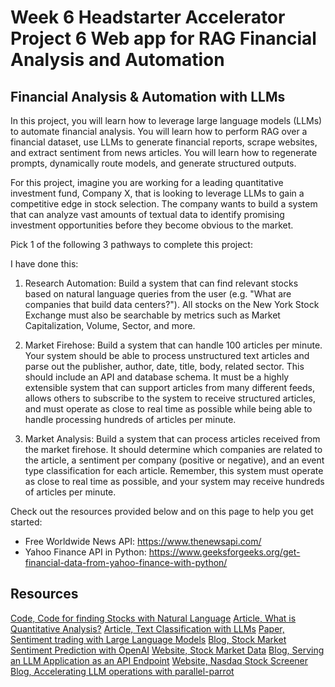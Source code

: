 # Week 6 Headstarter Accelerator Project 6 Web app for RAG Financial Analysis and Automation



## Financial Analysis & Automation with LLMs

In this project, you will learn how to leverage large language models (LLMs) 
to automate financial analysis. You will learn how to perform RAG over a financial dataset, 
use LLMs to generate financial reports, scrape websites, 
and extract sentiment from news articles. You will learn how to regenerate prompts, 
dynamically route models, and generate structured outputs.

For this project, imagine you are working for a leading quantitative investment fund, 
Company X, that is looking to leverage LLMs to gain a competitive edge in stock selection. The company wants to build a system that can analyze vast amounts of textual data to identify promising investment opportunities before they become obvious to the market.

Pick 1 of the following 3 pathways to complete this project:

I have done this: 
1. Research Automation: Build a system that can find relevant stocks based 
on natural language queries from the user (e.g. "What are companies that build data centers?"). 
All stocks on the New York Stock Exchange must also be searchable by metrics such as 
Market Capitalization, Volume, Sector, and more.

2. Market Firehose: Build a system that can handle 100 articles per minute. 
Your system should be able to process unstructured text articles and parse out the publisher, 
author, date, title, body, related sector. This should include an API and database schema. 
It must be a highly extensible system that can support articles from many different feeds, 
allows others to subscribe to the system to receive structured articles, 
and must operate as close to real time as possible while being able 
to handle processing hundreds of articles per minute.

3. Market Analysis: Build a system that can process articles received from the market firehose.
It should determine which companies are related to the article, 
a sentiment per company (positive or negative), and an event type classification 
for each article. Remember, this system must operate as close to real time as possible, 
and your system may receive hundreds of articles per minute.

Check out the resources provided below and on this page to help you get started:

- Free Worldwide News API: https://www.thenewsapi.com/
- Yahoo Finance API in Python: 
https://www.geeksforgeeks.org/get-financial-data-from-yahoo-finance-with-python/


## Resources

[Code, Code for finding Stocks with Natural Language](https://colab.research.google.com/github/team-headstart/Financial-Analysis-and-Automation-with-LLMs/blob/main/Financial_Analysis_%26_Automation.ipynb)
[Article, What is Quantitative Analysis?](https://www.investopedia.com/articles/investing/041114/simple-overview-quantitative-analysis.asp)
[Article, Text Classification with LLMs](https://hussainpoonawala.medium.com/text-classification-with-large-language-models-llms-a23c731a687e)
[Paper, Sentiment trading with Large Language Models](https://www.sciencedirect.com/science/article/pii/S1544612324002575)
[Blog, Stock Market Sentiment Prediction with OpenAI](https://www.insightbig.com/post/stock-market-sentiment-prediction-with-openai-and-python)
[Website, Stock Market Data](https://www.sec.gov/data-research/sec-markets-data)
[Blog, Serving an LLM Application as an API Endpoint](https://www.datacamp.com/tutorial/serving-an-llm-application-as-an-api-endpoint-using-fastapi-in-python)
[Website, Nasdaq Stock Screener](https://www.nasdaq.com/market-activity/stocks/screener)
[Blog, Accelerating LLM operations with parallel-parrot](https://bradito.me/blog/parallel-parrot/)





















